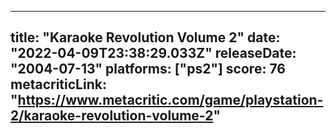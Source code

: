 
---
title: "Karaoke Revolution Volume 2"
date: "2022-04-09T23:38:29.033Z"
releaseDate: "2004-07-13"
platforms: ["ps2"]
score: 76
metacriticLink: "https://www.metacritic.com/game/playstation-2/karaoke-revolution-volume-2"
---
